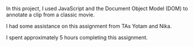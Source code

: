 In this project, I used JavaScript and the Document Object Model (DOM) 
to annotate a clip from a classic movie.

I had some assistance on this assignment from TAs Yotam and Nika.

I spent approximately 5 hours completing this assignment.